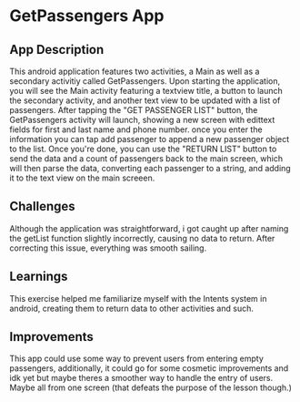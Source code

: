 # GetPassengers App

## App Description

This android application features two activities, a Main as well as a secondary activitiy called GetPassengers. Upon starting the application, you will see the Main activity featuring a textview title, a button to launch the secondary activity, and another text view to be updated with a list of passengers. After tapping the "GET PASSENGER LIST" button, the GetPassengers activity will launch, showing a new screen with edittext fields for first and last name and phone number. once you enter the information you can tap add passenger to append a new passenger object to the list. Once you're done, you can use the "RETURN LIST" button to send the data and a count of passengers back to the main screen, which will then parse the data, converting each passenger to a string, and adding it to the text view on the main screeen.

## Challenges

Although the application was straightforward, i got caught up after naming the getList function slightly incorrectly, causing no data to return. After correcting this issue, everything was smooth sailing. 

## Learnings

This exercise helped me familiarize myself with the Intents system in android, creating them to return data to other activities and such.

## Improvements

This app could use some way to prevent users from entering empty passengers, additionally, it could go for some cosmetic improvements and idk yet but maybe theres a smoother way to handle the entry of users. Maybe all from one screen (that defeats the purpose of the lesson though.)


